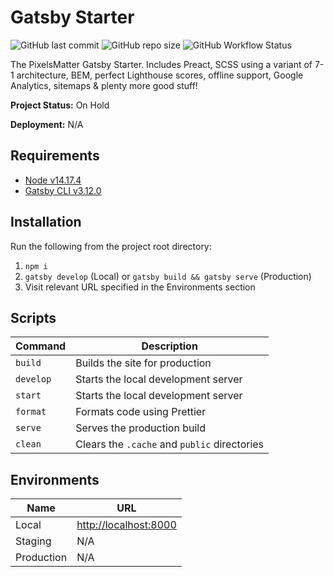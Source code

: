 # Gatsby Starter

![GitHub last commit](https://img.shields.io/github/last-commit/PixelsMatter/gatsby-starter?color=%23560bad)
![GitHub repo size](https://img.shields.io/github/repo-size/PixelsMatter/gatsby-starter?color=%23560bad)
![GitHub Workflow Status](https://img.shields.io/github/workflow/status/PixelsMatter/gatsby-starter/Lighthouse%20CI?color=%23560bad)

The PixelsMatter Gatsby Starter. Includes Preact, SCSS using a variant of 7-1 architecture, BEM, perfect Lighthouse scores, offline support, Google Analytics, sitemaps &amp; plenty more good stuff!


**Project Status:** On Hold

**Deployment:** N/A

## Requirements

* [Node v14.17.4](https://nodejs.org/en)
* [Gatsby CLI v3.12.0](https://www.npmjs.com/package/gatsby-cli)

## Installation

Run the following from the project root directory:

 1. `npm i`
 2. `gatsby develop` (Local) or `gatsby build && gatsby serve` (Production)
 7. Visit relevant URL specified in the Environments section

## Scripts

| Command | Description                                  |
| --------  | -------------------------------------------- |
| `build`   | Builds the site for production               |
| `develop` | Starts the local development server          |
| `start`   | Starts the local development server          |
| `format ` | Formats code using Prettier                  |
| `serve`   | Serves the production build                  |
| `clean`   | Clears the `.cache` and `public` directories |

## Environments

|Name|URL|
|--|--|
| Local | [http://localhost:8000](http://localhost:8000) |
| Staging | N/A |
| Production | N/A |
